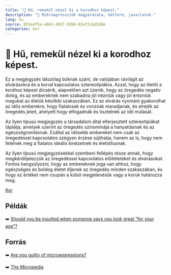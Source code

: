 ```yaml
---
title: "🚫 Hű, remekül nézel ki a korodhoz képest."
description: "🚫 Mikroagressziók magyarázata, háttere, javaslatok."
lang: hu
source: 053e4f5e-a063-4927-9384-03ef2c6d3d8e
categories: kor
---
```


<div class="wiki-content agression-title">

# 🚫 Hű, remekül nézel ki a korodhoz képest.

Ez a megjegyzés látszólag bóknak szánt, de valójában rávilágít az elvárásokra és a korral kapcsolatos sztereotípiákra. Azzal, hogy az illetőt a korához képest dicsérik, alapvetően azt üzenik, hogy az öregedés negatív dolog, és az embereknek nem szabadna jól nézniük vagy jól érezniük magukat az életük későbbi szakaszában. Ez az elvárás nyomást gyakorolhat az idős emberekre, hogy fiatalosak és vonzóak maradjanak, és elrejtik az öregedés jeleit, ahelyett hogy elfogadnák és tisztelnék az idő múlását.

Az ilyen típusú megjegyzés a társadalom által elterjesztett sztereotípiákat táplálja, amelyek szerint az öregedés szinonimája a hanyatlásnak és az egészségromlásnak. Ezáltal az idősebb embereket nem csak az öregedéssel kapcsolatos szégyen érzése sújthatja, hanem az is, hogy nem felelnek meg a fiatalos ideális kinézetnek és életstílusnak.

Az ilyen típusú megjegyzésekkel szembeni fellépés része annak, hogy megkérdőjelezzük az öregedéssel kapcsolatos előítéleteket és elvárásokat. Fontos hangsúlyozni, hogy az embereknek joga van ahhoz, hogy egészséges és boldog életet éljenek az öregedés minden szakaszában, és hogy az értéket nem csupán a külső megjelenésük vagy a koruk határozza meg.


<div class="categories">

[Kor](/#/entry?id=kor)

</div>

## Példák

➡️ [Should you be insulted when someone says you look great “for your age”?](https://youtu.be/iW6gqlNLl-Q)

## Forrás

➡️ [Are you guilty of microaggressions?](https://www.seniorconcerns.org/are-you-guilty-of-microaggressions/)

➡️ [The Micropedia](https://www.themicropedia.org/)


</div>